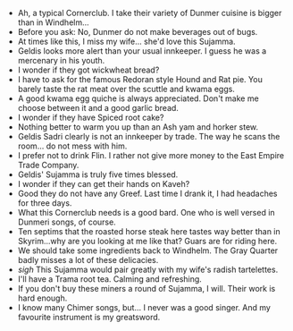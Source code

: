 - Ah, a typical Cornerclub. I take their variety of Dunmer cuisine is bigger than in Windhelm...
- Before you ask: No, Dunmer do not make beverages out of bugs.
- At times like this, I miss my wife... she'd love this Sujamma.
- Geldis looks more alert than your usual innkeeper. I guess he was a mercenary in his youth.
- I wonder if they got wickwheat bread?
- I have to ask for the famous Redoran style Hound and Rat pie. You barely taste the rat meat over the scuttle and kwama eggs.
- A good kwama egg quiche is always appreciated. Don't make me choose between it and a good garlic bread.
- I wonder if they have Spiced root cake?
- Nothing better to warm you up than an Ash yam and horker stew.
- Geldis Sadri clearly is not an innkeeper by trade. The way he scans the room... do not mess with him.
- I prefer not to drink Flin. I rather not give more money to the East Empire Trade Company.
- Geldis' Sujamma is truly five times blessed.
- I wonder if they can get their hands on Kaveh?
- Good they do not have any Greef. Last time I drank it, I had headaches for three days.
- What this Cornerclub needs is a good bard. One who is well versed in Dunmeri songs, of course.
- Ten septims that the roasted horse steak here tastes way better than in Skyrim...why are you looking at me like that? Guars are for riding here.
- We should take some ingredients back to Windhelm. The Gray Quarter badly misses a lot of these delicacies.
- *sigh* This Sujamma would pair greatly with my wife's radish tartelettes.
- I'll have a Trama root tea. Calming and refreshing.
- If you don't buy these miners a round of Sujamma, I will. Their work is hard enough.
- I know many Chimer songs, but... I never was a good singer. And my favourite instrument is my greatsword.
